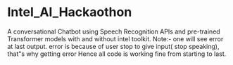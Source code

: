 # Intel_AI_Hackaothon
A conversational Chatbot using Speech Recognition APIs and pre-trained Transformer models with and without intel toolkit.
Note:- one will see error at last output. error is because of user stop to give input( stop speaking), that"s why getting error Hence all code is working fine from starting to last.
